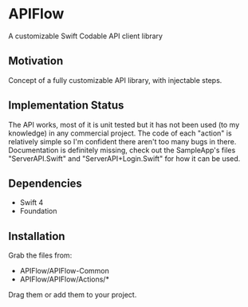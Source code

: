 # APIFlow
A customizable Swift Codable API client library

## Motivation
Concept of a fully customizable API library, with injectable steps.

## Implementation Status
The API works, most of it is unit tested but it has not been used (to my knowledge) in any commercial project.  The code of each "action" is relatively simple so I'm confident there aren't too many bugs in there.  Documentation is definitely missing, check out the SampleApp's files "ServerAPI.Swift" and "ServerAPI+Login.Swift" for how it can be used.

## Dependencies
* Swift 4
* Foundation

## Installation
Grab the files from:
* APIFlow/APIFlow-Common
* APIFlow/APIFlow/Actions/*

Drag them or add them to your project.
